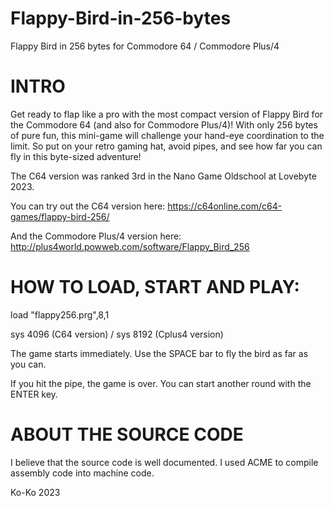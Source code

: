 # Flappy-Bird-in-256-bytes

Flappy Bird in 256 bytes for Commodore 64 / Commodore Plus/4

# INTRO

Get ready to flap like a pro with the most compact version of Flappy Bird  for the Commodore 64 (and also for Commodore Plus/4)! With only 256 bytes of pure fun, this mini-game will challenge your hand-eye coordination to the limit. So put on your retro gaming hat, avoid pipes, and see how far you can fly in this byte-sized adventure!

The C64 version was ranked 3rd in the Nano Game Oldschool at Lovebyte 2023.

You can try out the C64 version here:
https://c64online.com/c64-games/flappy-bird-256/

And the Commodore Plus/4 version here:
http://plus4world.powweb.com/software/Flappy_Bird_256


# HOW TO LOAD, START AND PLAY:

load "flappy256.prg",8,1

sys 4096 (C64 version) / sys 8192 (Cplus4 version)


The game starts immediately.  Use the SPACE bar to fly the bird as far as you can.

If you hit the pipe, the game is over. You can start another round with the ENTER key.


# ABOUT THE SOURCE CODE

I believe that the source code is well documented. I used ACME to compile assembly code into machine code.

Ko-Ko
2023
